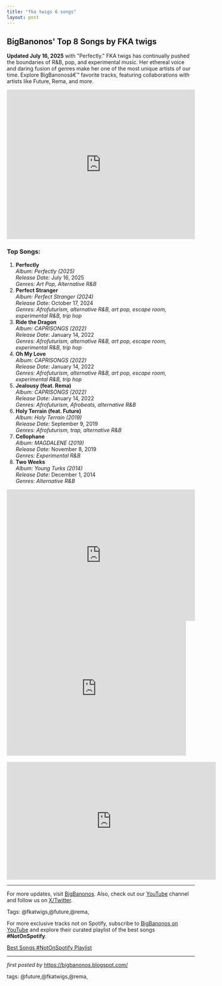 ```yaml
---
title: "fka twigs 6 songs"
layout: post
---
```

<h2>BigBanonos' Top 8 Songs by FKA twigs</h2> <!--Introductory Text-->
<p><strong>Updated July 16, 2025</strong> with "Perfectly." FKA twigs has continually pushed the boundaries of R&B, pop, and experimental music. Her ethereal voice and daring fusion of genres make her one of the most unique artists of our time. Explore BigBanonosâ€™ favorite tracks, featuring collaborations with artists like Future, Rema, and more.</p> <!--Featured Image-->
<div> <iframe allow="accelerometer; autoplay; clipboard-write; encrypted-media; gyroscope; picture-in-picture; web-share" allowfullscreen="" frameborder="0" height="400" src="https://www.youtube.com/embed/KPpw_580QUU" title="FKA twigs - Perfectly (Official Video)" width="100%"></iframe>
</div> <!--Song List-->
<h3>Top Songs:</h3>
<ol > <li><div><strong>Perfectly</strong></div> <em><div><em>Album:</em> <em>Perfectly</em> (2025)</div></em><div><em>Release Date:</em> July 16, 2025</div> <em><div><em>Genres:</em> Art Pop, Alternative R&B</div></em></li> <li><div><strong>Perfect Stranger</strong></div> <em><div><em>Album:</em> <em>Perfect Stranger</em> (2024)</div></em><div><em>Release Date:</em> October 17, 2024</div> <em><div><em>Genres:</em> Afrofuturism, alternative R&B, art pop, escape room, experimental R&B, trip hop</div></em></li> <li><div><strong>Ride the Dragon</strong></div> <em><div><em>Album:</em> <em>CAPRISONGS</em> (2022)</div></em><div><em>Release Date:</em> January 14, 2022</div> <em><div><em>Genres:</em> Afrofuturism, alternative R&B, art pop, escape room, experimental R&B, trip hop</div></em></li> <li><div><strong>Oh My Love</strong></div> <em><div><em>Album:</em> <em>CAPRISONGS</em> (2022)</div></em><div><em>Release Date:</em> January 14, 2022</div> <em><div><em>Genres:</em> Afrofuturism, alternative R&B, art pop, escape room, experimental R&B, trip hop</div></em></li> <li><div><strong>Jealousy (feat. Rema)</strong></div> <em><div><em>Album:</em> <em>CAPRISONGS</em> (2022)</div></em><div><em>Release Date:</em> January 14, 2022</div> <em><div><em>Genres:</em> Afrofuturism, Afrobeats, alternative R&B</div></em></li> <li><div><strong>Holy Terrain (feat. Future)</strong></div> <em><div><em>Album:</em> <em>Holy Terrain</em> (2019)</div></em><div><em>Release Date:</em> September 9, 2019</div> <em><div><em>Genres:</em> Afrofuturism, trap, alternative R&B</div></em></li> <li><div><strong>Cellophane</strong></div> <em><div><em>Album:</em> <em>MAGDALENE</em> (2019)</div></em><div><em>Release Date:</em> November 8, 2019</div> <em><div><em>Genres:</em> Experimental R&B</div></em></li> <li><div><strong>Two Weeks</strong></div> <em><div><em>Album:</em> <em>Young Turks</em> (2014)</div></em><div><em>Release Date:</em> December 1, 2014</div> <em><div><em>Genres:</em> Alternative R&B</div></em></li>
</ol> <!--Spotify Playlist Embed-->
<div> <iframe allow="autoplay; clipboard-write; encrypted-media; fullscreen; picture-in-picture" allowfullscreen="" frameborder="0" height="352" loading="lazy" src="https://open.spotify.com/embed/playlist/7GLVagNcWQBDsr1ZEXN1RP?utm_source=generator" width="100%"></iframe>
</div> <!--Additional YouTube Playlists-->
<div ><div><iframe frameborder="0" height="360" src="https://youtube.com/embed/yDhVqgeRPJ8?list=PLtuNtuTatqI0ITDngK_SbTyFA1JaMchtC" width="480"></iframe></div> <div><br /></div> <div><iframe allow="accelerometer; autoplay; encrypted-media; gyroscope; picture-in-picture" allowfullscreen="" frameborder="0" height="315" src="https://www.youtube.com/embed/videoseries?list=PLtuNtuTatqI05qUyKAL7m8rhQRjSwKyvt" width="560"></iframe></div></div> <!--Footer Links-->
<hr />
<p>For more updates, visit <a href="https://bigbanonos.blogspot.com/" target="_blank">BigBanonos</a>. Also, check out our <a href="https://www.youtube.com/@BigBanonos" target="_blank">YouTube</a> channel and follow us on <a href="https://x.com/bigbanonos" target="_blank">X/Twitter</a>.</p> <!--Tags-->
<p>Tags: @fkatwigs,@future,@rema,</p>


<!--Subscribe and Playlist Links-->
<div>
    <p>For more exclusive tracks not on Spotify, subscribe to <a href="https://www.youtube.com/@BigBanonos" target="_blank">BigBanonos on YouTube</a> and explore their curated playlist of the best songs <strong>#NotOnSpotify</strong>.</p>
    <p><a href="https://www.youtube.com/playlist?list=PLtuNtuTatqI0kFahUCbtbfenC_ET5O_tr" target="_blank">Best Songs #NotOnSpotify Playlist<br /></a></p></div>

<hr />

<p><em>first posted by</em> <a href="https://bigbanonos.blogspot.com/" rel="noopener" target="_new">https://bigbanonos.blogspot.com/</a></p>

<p>tags: @future,@fkatwigs,@rema,</p>
